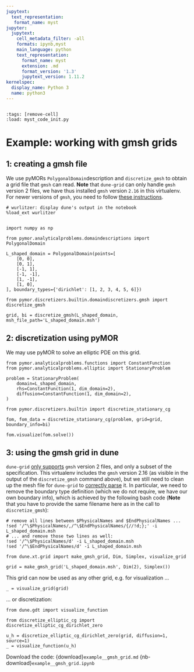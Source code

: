 ```yaml
---
jupytext:
  text_representation:
   format_name: myst
jupyter:
  jupytext:
    cell_metadata_filter: -all
    formats: ipynb,myst
    main_language: python
    text_representation:
      format_name: myst
      extension: .md
      format_version: '1.3'
      jupytext_version: 1.11.2
kernelspec:
  display_name: Python 3
  name: python3
---
```


```{try_on_binder}
```

```{code-cell}
:tags: [remove-cell]
:load: myst_code_init.py
```

# Example: working with gmsh grids

## 1: creating a gmsh file

We use pyMORs `PolygonalDomain`description and `discretize_gmsh` to obtain a grid file that `gmsh` can read. **Note** that `dune-grid` can only handle `gmsh` version 2 files, we have thus installed `gmsh` version `2.16` in this virtualenv. For newer versions of `gmsh`,  you need to follow [these instructions](https://gitlab.dune-project.org/core/dune-grid/issues/85).

```{code-cell}
# wurlitzer: display dune's output in the notebook
%load_ext wurlitzer


import numpy as np

```

```{code-cell}
from pymor.analyticalproblems.domaindescriptions import PolygonalDomain

L_shaped_domain = PolygonalDomain(points=[
    [0, 0],
    [0, 1],
    [-1, 1],
    [-1, -1],
    [1, -1],
    [1, 0],
], boundary_types={'dirichlet': [1, 2, 3, 4, 5, 6]})
```

```{code-cell}
from pymor.discretizers.builtin.domaindiscretizers.gmsh import discretize_gmsh

grid, bi = discretize_gmsh(L_shaped_domain, msh_file_path='L_shaped_domain.msh')
```

## 2: discretization using pyMOR

We may use pyMOR to solve an elliptic PDE on this grid.

```{code-cell}
from pymor.analyticalproblems.functions import ConstantFunction
from pymor.analyticalproblems.elliptic import StationaryProblem

problem = StationaryProblem(
    domain=L_shaped_domain,
    rhs=ConstantFunction(1, dim_domain=2),
    diffusion=ConstantFunction(1, dim_domain=2),
)
```

```{code-cell}
from pymor.discretizers.builtin import discretize_stationary_cg

fom, fom_data = discretize_stationary_cg(problem, grid=grid, boundary_info=bi)
```

```{code-cell}
fom.visualize(fom.solve())
```

## 3: using the gmsh grid in dune

`dune-grid` [only supports](https://gitlab.dune-project.org/core/dune-grid/issues/85) `gmsh` version 2 files, and only a subset of the specification.
This virtualenv includes the `gmsh` version 2.16 (as visible in the output of the `discretize_gmsh` command above), but we still need to clean up the mesh file for `dune-grid` to [correctly parse](https://gitlab.dune-project.org/core/dune-grid/-/issues/89) it.
In particular, we need to remove the boundary type definition (which we do not require, we have our own boundary info), which is achieved by the following bash code (**Note** that you have to provide the same filename here as in the call to `discretize_gmsh`):

```{code-cell}
# remove all lines between $PhysicalNames and $EndPhysicalNames ...
!sed '/^\$PhysicalNames/,/^\$EndPhysicalNames/{//!d;};' -i L_shaped_domain.msh
# ... and remove those two lines as well:
!sed '/^\$PhysicalNames/d' -i L_shaped_domain.msh
!sed '/^\$EndPhysicalNames/d' -i L_shaped_domain.msh
```

```{code-cell}
from dune.xt.grid import make_gmsh_grid, Dim, Simplex, visualize_grid

grid = make_gmsh_grid('L_shaped_domain.msh', Dim(2), Simplex())
```

This grid can now be used as any other grid, e.g. for visualization ...

```{code-cell}
_ = visualize_grid(grid)
```

... or discretization:

```{code-cell}
from dune.gdt import visualize_function

from discretize_elliptic_cg import discretize_elliptic_cg_dirichlet_zero

u_h = discretize_elliptic_cg_dirichlet_zero(grid, diffusion=1, source=1)
_ = visualize_function(u_h)
```

Download the code:
{download}`example__gmsh_grid.md`
{nb-download}`example__gmsh_grid.ipynb`
